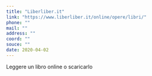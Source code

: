 ```yaml
---
title: "Liberliber.it"
link: "https://www.liberliber.it/online/opere/libri/"
phone: ""
mail: ""
address: ""
coord: ""
souce: ""
date: 2020-04-02
---
```


Leggere un libro online o scaricarlo
